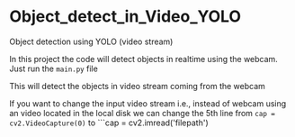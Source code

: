 #  Object_detect_in_Video_YOLO

Object detection using YOLO (video stream)

In this project the code will detect objects in realtime using the webcam.
Just run the ```main.py``` file 

This will detect the objects in video stream coming from the webcam

If you want to change the input video stream i.e., instead of webcam using an video located in the local disk we can change the 5th line from ```cap = cv2.VideoCapture(0)``` to ```cap = cv2.imread('filepath')
